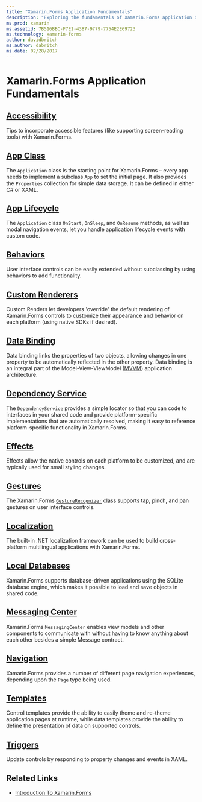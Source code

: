 ```yaml
---
title: "Xamarin.Forms Application Fundamentals"
description: "Exploring the fundamentals of Xamarin.Forms application development, including all the required core concepts, through to finishing touches such as accessibility and localization."
ms.prod: xamarin
ms.assetid: 7B516BBC-F7E1-4387-9779-7754E2E69723
ms.technology: xamarin-forms
author: davidbritch
ms.author: dabritch
ms.date: 02/28/2017
---
```


# Xamarin.Forms Application Fundamentals

## [Accessibility](accessibility/index.md)

Tips to incorporate accessible features (like supporting screen-reading tools) with Xamarin.Forms.

## [App Class](application-class.md)

The `Application` class is the starting point for Xamarin.Forms – every app needs to implement a subclass `App` to set the initial  page. It also provides the `Properties` collection for simple data storage. It can be defined in either C# or XAML.

## [App Lifecycle](app-lifecycle.md)

The `Application` class `OnStart`, `OnSleep`, and `OnResume` methods, as well as modal navigation events, let you handle application lifecycle events with custom code.

## [Behaviors](behaviors/index.md)

User interface controls can be easily extended without subclassing by using behaviors to add functionality.

## [Custom Renderers](custom-renderer/index.md)

Custom Renders let developers 'override' the default rendering of Xamarin.Forms controls to customize their appearance and behavior on each platform (using native SDKs if desired).

## [Data Binding](data-binding/index.md)

Data binding links the properties of two objects, allowing changes in one property to be automatically reflected in the other property. Data binding is an integral part of the Model-View-ViewModel ([MVVM](~/xamarin-forms/enterprise-application-patterns/mvvm.md)) application architecture.

## [Dependency Service](dependency-service/index.md)

The `DependencyService` provides a simple locator so that you can code to interfaces in your shared code and provide platform-specific implementations that are automatically resolved, making it easy to reference platform-specific functionality in Xamarin.Forms.

## [Effects](effects/index.md)

Effects allow the native controls on each platform to be customized, and are typically used for small styling changes.

## [Gestures](gestures/index.md)

The Xamarin.Forms [`GestureRecognizer`](https://developer.xamarin.com/api/type/Xamarin.Forms.GestureRecognizer/) class supports tap, pinch, and pan gestures on user interface controls.

## [Localization](localization/index.md)

The built-in .NET localization framework can be used to build cross-platform multilingual applications with Xamarin.Forms.

## [Local Databases](databases.md)

Xamarin.Forms supports database-driven applications using the SQLite database engine, which makes it possible to load and save objects in shared code.

## [Messaging Center](messaging-center.md)

Xamarin.Forms `MessagingCenter` enables view models and other components to communicate with without having to know anything about each other besides a simple Message contract.

## [Navigation](navigation/index.md)

Xamarin.Forms provides a number of different page navigation experiences, depending upon the `Page` type being used.

## [Templates](templates/index.md)

Control templates provide the ability to easily theme and re-theme application pages at runtime, while data templates provide the ability to define the presentation of data on supported controls.

## [Triggers](triggers.md)

Update controls by responding to property changes and events in XAML.


## Related Links

- [Introduction To Xamarin.Forms](~/xamarin-forms/get-started/introduction-to-xamarin-forms.md)
